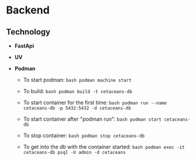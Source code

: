 # Backend

## Technology

- **FastApi**
- **UV**
- **Podman**
    
    - To start podman: ```bash podman machine start ```

    - To build: ```bash podman build -t cetaceans-db ```

    - To start container for the first time: ```bash podman run --name cetaceans-db -p 5432:5432 -d cetaceans-db ```

    - To start container after "podman run": ```bash podman start cetaceans-db ```

    - To stop container: ```bash podman stop cetaceans-db ```

    - To get into the db with the container started: ```bash podman exec -it cetaceans-db psql -U admin -d cetaceans ```

